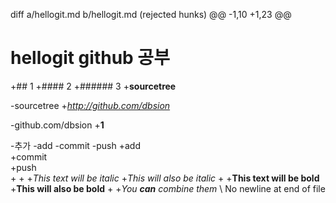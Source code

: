 diff a/hellogit.md b/hellogit.md	(rejected hunks)
@@ -1,10 +1,23 @@
 # hellogit github 공부
+##  1
+#### 2
+###### 3
+__sourcetree__
 
-sourcetree
+_http://github.com/dbsion_
 
-github.com/dbsion
+**1**
 
 -추가
-add
-commit
-push
+add  
+commit  
+push  
+
+
+*This text will be italic*
+_This will also be italic_
+
+**This text will be bold**
+__This will also be bold__
+
+_You **can** combine them_
\ No newline at end of file
